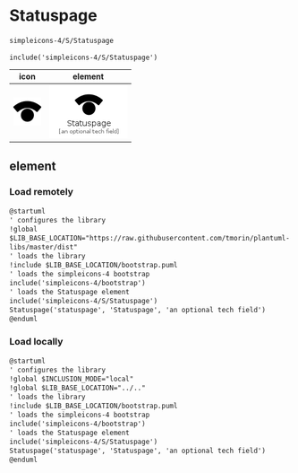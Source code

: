 # Statuspage

```text
simpleicons-4/S/Statuspage
```

```text
include('simpleicons-4/S/Statuspage')
```

|icon|element|
|---|---|
|![](Statuspage.png)|![](Statuspage.element.png)|



## element
### Load remotely
```plantuml
@startuml
' configures the library
!global $LIB_BASE_LOCATION="https://raw.githubusercontent.com/tmorin/plantuml-libs/master/dist"
' loads the library
!include $LIB_BASE_LOCATION/bootstrap.puml
' loads the simpleicons-4 bootstrap
include('simpleicons-4/bootstrap')
' loads the Statuspage element
include('simpleicons-4/S/Statuspage')
Statuspage('statuspage', 'Statuspage', 'an optional tech field')
@enduml
```
### Load locally
```plantuml
@startuml
' configures the library
!global $INCLUSION_MODE="local"
!global $LIB_BASE_LOCATION="../.."
' loads the library
!include $LIB_BASE_LOCATION/bootstrap.puml
' loads the simpleicons-4 bootstrap
include('simpleicons-4/bootstrap')
' loads the Statuspage element
include('simpleicons-4/S/Statuspage')
Statuspage('statuspage', 'Statuspage', 'an optional tech field')
@enduml
```

